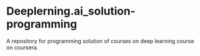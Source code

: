 # Deeplerning.ai_solution-programming
A repository for programming solution of courses on deep learning course on coursera.
